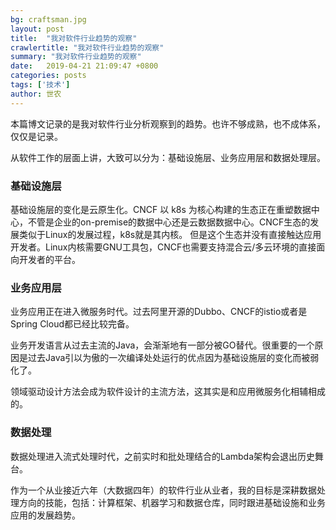 ```yaml
---
bg: craftsman.jpg
layout: post
title:  "我对软件行业趋势的观察"
crawlertitle: "我对软件行业趋势的观察"
summary: "我对软件行业趋势的观察"
date:   2019-04-21 21:09:47 +0800
categories: posts
tags: ['技术']
author: 世农
---
```


本篇博文记录的是我对软件行业分析观察到的趋势。也许不够成熟，也不成体系，仅仅是记录。

从软件工作的层面上讲，大致可以分为：基础设施层、业务应用层和数据处理层。

### 基础设施层

基础设施层的变化是云原生化。CNCF 以 k8s 为核心构建的生态正在重塑数据中心，不管是企业的on-premise的数据中心还是云数据数据中心。CNCF生态的发展类似于Linux的发展过程，k8s就是其内核。
但是这个生态并没有直接触达应用开发者。Linux内核需要GNU工具包，CNCF也需要支持混合云/多云环境的直接面向开发者的平台。

### 业务应用层

业务应用正在进入微服务时代。过去阿里开源的Dubbo、CNCF的istio或者是Spring Cloud都已经比较完备。

业务开发语言从过去主流的Java，会渐渐地有一部分被GO替代。很重要的一个原因是过去Java引以为傲的一次编译处处运行的优点因为基础设施层的变化而被弱化了。

领域驱动设计方法会成为软件设计的主流方法，这其实是和应用微服务化相辅相成的。

### 数据处理

数据处理进入流式处理时代，之前实时和批处理结合的Lambda架构会退出历史舞台。

作为一个从业接近六年（大数据四年）的软件行业从业者，我的目标是深耕数据处理方向的技能，包括：计算框架、机器学习和数据仓库，同时跟进基础设施和业务应用的发展趋势。